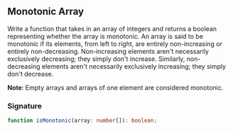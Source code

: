## Monotonic Array

Write a function that takes in an array of integers and returns a boolean representing whether the array is monotonic. An array is said to be monotonic if its elements, from left to right, are entirely non-increasing or entirely non-decreasing. Non-increasing elements aren't necessarily exclusively decreasing; they simply don't increase. Similarly, non-decreasing elements aren't necessarily exclusively increasing; they simply don't decrease.

**Note**: Empty arrays and arrays of one element are considered monotonic.

### Signature

```typescript
function isMonotonic(array: number[]): boolean;
```
